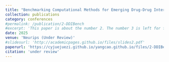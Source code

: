 ```yaml
---
title: "Benchmarking Computational Methods for Emerging Drug-Drug Interaction Prediction."
collection: publications
category: conferences
#permalink: /publication/2-DDIBench
#excerpt: 'This paper is about the number 2. The number 3 is left for future work.'
date: 2025
venue: 'Neurips (Under Review)'
#slidesurl: 'http://academicpages.github.io/files/slides2.pdf'
paperurl: 'https://cyjuejuezi.github.io/yangcao.github.io/files/2-DDIBench.pdf'
citation: 'under review'
---
```

